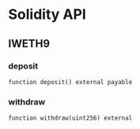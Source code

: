 # Solidity API

## IWETH9

### deposit

```solidity
function deposit() external payable
```

### withdraw

```solidity
function withdraw(uint256) external
```

